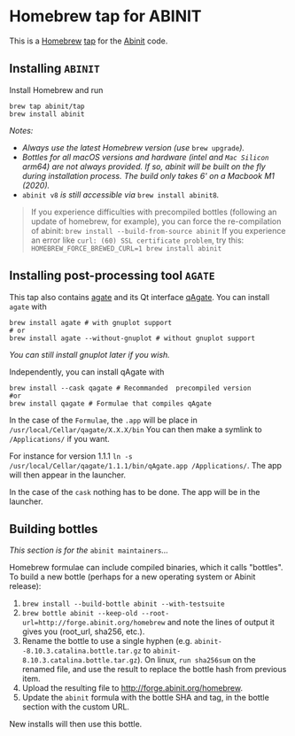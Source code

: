 # Homebrew tap for ABINIT

This is a [Homebrew](https://brew.sh/) [tap](https://docs.brew.sh/Taps) for the [Abinit](https://www.abinit.org) code.

## Installing `ABINIT`

Install Homebrew and run

```
brew tap abinit/tap
brew install abinit
```

*Notes:*

- *Always use the latest Homebrew version (use* `brew upgrade`*).*
- *Bottles for all macOS versions and hardware (intel and `Mac Silicon` arm64) are not always provided. If so, abinit will be built on the fly during installation process. The build only takes 6' on a Macbook M1 (2020).*
- `abinit v8` *is still accessible via* `brew install abinit8`*.*

> If you experience difficulties with precompiled bottles (following an update of homebrew, for example), you can force the re-compilation of abinit:
> ```brew install --build-from-source abinit```
> If you experience an error like `curl: (60) SSL certificate problem`, try this:
> ```HOMEBREW_FORCE_BREWED_CURL=1 brew install abinit```

## Installing post-processing tool `AGATE`

This tap also contains [agate](https://github.com/piti-diablotin/agate) and its Qt interface [qAgate](https://github.com/piti-diablotin/qAgate).
You can install `agate` with

```
brew install agate # with gnuplot support
# or
brew install agate --without-gnuplot # without gnuplot support
```

*You can still install gnuplot later if you wish.*

Independently, you can install qAgate with
```
brew install --cask qagate # Recommanded  precompiled version
#or
brew install qagate # Formulae that compiles qAgate
```

In the case of the `Formulae`, the `.app` will be place in `/usr/local/Cellar/qagate/X.X.X/bin`
You can then make a symlink to `/Applications/` if you want.

For instance for version 1.1.1 `ln -s /usr/local/Cellar/qagate/1.1.1/bin/qAgate.app /Applications/`.
The app will then appear in the launcher.

In the case of the `cask` nothing has to be done. The app will be in the launcher.

## Building bottles
*This section is for the* `abinit maintainers`*...*

Homebrew formulae can include compiled binaries, which it calls "bottles". To build a new bottle (perhaps for a new operating system or Abinit release):

1. `brew install --build-bottle abinit --with-testsuite`
1. `brew bottle abinit --keep-old --root-url=http://forge.abinit.org/homebrew` and note the lines of output it gives you (root_url, sha256, etc.).
1. Rename the bottle to use a single hyphen (e.g. `abinit--8.10.3.catalina.bottle.tar.gz` to  `abinit-8.10.3.catalina.bottle.tar.gz`). On linux, `run sha256sum` on the renamed file, and use the result to replace the bottle hash from previous item.
1. Upload the resulting file to http://forge.abinit.org/homebrew.
1. Update the `abinit` formula with the bottle SHA and tag, in the bottle section with the custom URL.

New installs will then use this bottle.

